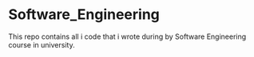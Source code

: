 # Software_Engineering
This repo contains all i code that i wrote during by Software  Engineering course in university.
